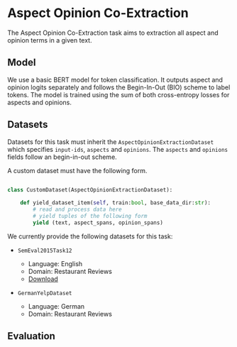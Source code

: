 # Aspect Opinion Co-Extraction

The Aspect Opinion Co-Extraction task aims to extraction all aspect and opinion terms in a given text.

## Model

We use a basic BERT model for token classification. It outputs aspect and opinion logits separately and follows the Begin-In-Out (BIO) scheme to label tokens. The model is trained using the sum of both cross-entropy losses for aspects and opinions.

## Datasets

Datasets for this task must inherit the `AspectOpinionExtractionDataset` which specifies `input-ids`, `aspects` and `opinions`. The `aspects` and `opinions` fields follow an begin-in-out scheme. 

A custom dataset must have the following form.
```python

class CustomDataset(AspectOpinionExtractionDataset):
    
    def yield_dataset_item(self, train:bool, base_data_dir:str):
        # read and process data here
        # yield tuples of the following form 
        yield (text, aspect_spans, opinion_spans)

```

We currently provide the following datasets for this task:

- `SemEval2015Task12`
    - Language: English
    - Domain: Restaurant Reviews
    - [Download](https://github.com/happywwy/Coupled-Multi-layer-Attentions/tree/master/util/data_semEval)

- `GermanYelpDataset`
    - Language: German
    - Domain: Restaurant Reviews

## Evaluation
